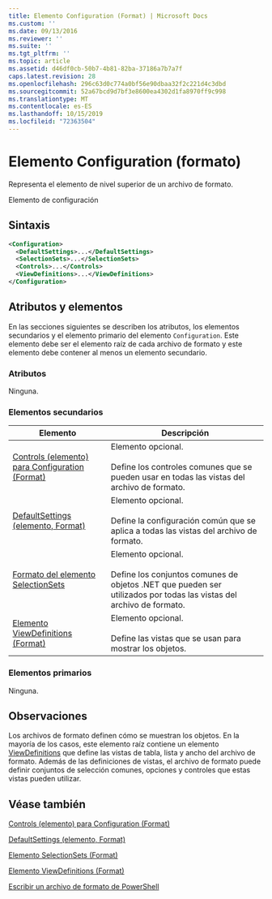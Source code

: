 ```yaml
---
title: Elemento Configuration (Format) | Microsoft Docs
ms.custom: ''
ms.date: 09/13/2016
ms.reviewer: ''
ms.suite: ''
ms.tgt_pltfrm: ''
ms.topic: article
ms.assetid: d46df0cb-50b7-4b81-82ba-37186a7b7a7f
caps.latest.revision: 28
ms.openlocfilehash: 296c63d0c774a0bf56e90dbaa32f2c221d4c3dbd
ms.sourcegitcommit: 52a67bcd9d7bf3e8600ea4302d1fa8970ff9c998
ms.translationtype: MT
ms.contentlocale: es-ES
ms.lasthandoff: 10/15/2019
ms.locfileid: "72363504"
---
```

# <a name="configuration-element-format"></a>Elemento Configuration (formato)

Representa el elemento de nivel superior de un archivo de formato.

Elemento de configuración

## <a name="syntax"></a>Sintaxis

```xml
<Configuration>
  <DefaultSettings>...</DefaultSettings>
  <SelectionSets>...</SelectionSets>
  <Controls>...</Controls>
  <ViewDefinitions>...</ViewDefinitions>
</Configuration>

```

## <a name="attributes-and-elements"></a>Atributos y elementos

En las secciones siguientes se describen los atributos, los elementos secundarios y el elemento primario del elemento `Configuration`. Este elemento debe ser el elemento raíz de cada archivo de formato y este elemento debe contener al menos un elemento secundario.

### <a name="attributes"></a>Atributos

Ninguna.

### <a name="child-elements"></a>Elementos secundarios

|Elemento|Descripción|
|-------------|-----------------|
|[Controls (elemento) para Configuration (Format)](./controls-element-for-configuration-format.md)|Elemento opcional.<br /><br /> Define los controles comunes que se pueden usar en todas las vistas del archivo de formato.|
|[DefaultSettings (elemento, Format)](./defaultsettings-element-format.md)|Elemento opcional.<br /><br /> Define la configuración común que se aplica a todas las vistas del archivo de formato.|
|[Formato del elemento SelectionSets](./selectionsets-element-format.md)|Elemento opcional.<br /><br /> Define los conjuntos comunes de objetos .NET que pueden ser utilizados por todas las vistas del archivo de formato.|
|[Elemento ViewDefinitions (Format)](./viewdefinitions-element-format.md)|Elemento opcional.<br /><br /> Define las vistas que se usan para mostrar los objetos.|

### <a name="parent-elements"></a>Elementos primarios

Ninguna.

## <a name="remarks"></a>Observaciones

Los archivos de formato definen cómo se muestran los objetos. En la mayoría de los casos, este elemento raíz contiene un elemento [ViewDefinitions](./viewdefinitions-element-format.md) que define las vistas de tabla, lista y ancho del archivo de formato. Además de las definiciones de vistas, el archivo de formato puede definir conjuntos de selección comunes, opciones y controles que estas vistas pueden utilizar.

## <a name="see-also"></a>Véase también

[Controls (elemento) para Configuration (Format)](./controls-element-for-configuration-format.md)

[DefaultSettings (elemento, Format)](./defaultsettings-element-format.md)

[Elemento SelectionSets (Format)](./selectionsets-element-format.md)

[Elemento ViewDefinitions (Format)](./viewdefinitions-element-format.md)

[Escribir un archivo de formato de PowerShell](./writing-a-powershell-formatting-file.md)
